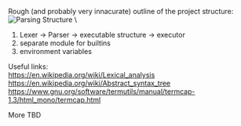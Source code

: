 Rough (and probably very innacurate) outline of the project structure:
![Parsing Structure](https://accu.org/journals/overload/26/145/balaam_2510/1.png) \
1. Lexer -> Parser -> executable structure -> executor
2. separate module for builtins
3. environment variables

Useful links: \
https://en.wikipedia.org/wiki/Lexical_analysis \
https://en.wikipedia.org/wiki/Abstract_syntax_tree \
https://www.gnu.org/software/termutils/manual/termcap-1.3/html_mono/termcap.html

More TBD
